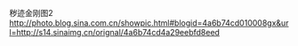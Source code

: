 秽迹金刚图2
http://photo.blog.sina.com.cn/showpic.html#blogid=4a6b74cd010008gx&url=http://s14.sinaimg.cn/orignal/4a6b74cd4a29eebfd8eed
